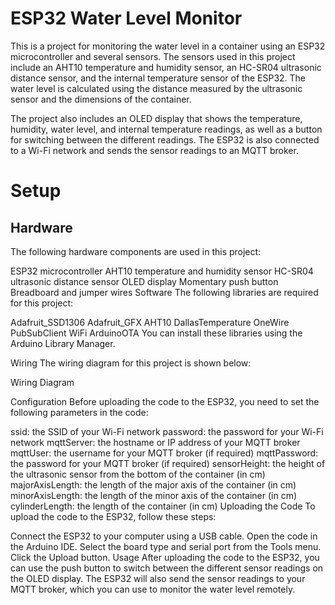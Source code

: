 # ESP32 Water Level Monitor
This is a project for monitoring the water level in a container using an ESP32 microcontroller and several sensors. The sensors used in this project include an AHT10 temperature and humidity sensor, an HC-SR04 ultrasonic distance sensor, and the internal temperature sensor of the ESP32. The water level is calculated using the distance measured by the ultrasonic sensor and the dimensions of the container.

The project also includes an OLED display that shows the temperature, humidity, water level, and internal temperature readings, as well as a button for switching between the different readings. The ESP32 is also connected to a Wi-Fi network and sends the sensor readings to an MQTT broker.

# Setup
## Hardware
The following hardware components are used in this project:

ESP32 microcontroller
AHT10 temperature and humidity sensor
HC-SR04 ultrasonic distance sensor
OLED display
Momentary push button
Breadboard and jumper wires
Software
The following libraries are required for this project:

Adafruit_SSD1306
Adafruit_GFX
AHT10
DallasTemperature
OneWire
PubSubClient
WiFi
ArduinoOTA
You can install these libraries using the Arduino Library Manager.

Wiring
The wiring diagram for this project is shown below:

Wiring Diagram

Configuration
Before uploading the code to the ESP32, you need to set the following parameters in the code:

ssid: the SSID of your Wi-Fi network
password: the password for your Wi-Fi network
mqttServer: the hostname or IP address of your MQTT broker
mqttUser: the username for your MQTT broker (if required)
mqttPassword: the password for your MQTT broker (if required)
sensorHeight: the height of the ultrasonic sensor from the bottom of the container (in cm)
majorAxisLength: the length of the major axis of the container (in cm)
minorAxisLength: the length of the minor axis of the container (in cm)
cylinderLength: the length of the container (in cm)
Uploading the Code
To upload the code to the ESP32, follow these steps:

Connect the ESP32 to your computer using a USB cable.
Open the code in the Arduino IDE.
Select the board type and serial port from the Tools menu.
Click the Upload button.
Usage
After uploading the code to the ESP32, you can use the push button to switch between the different sensor readings on the OLED display. The ESP32 will also send the sensor readings to your MQTT broker, which you can use to monitor the water level remotely.
